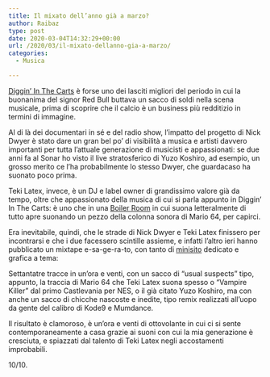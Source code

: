 ```yaml
---
title: Il mixato dell’anno già a marzo?
author: Raibaz
type: post
date: 2020-03-04T14:32:29+00:00
url: /2020/03/il-mixato-dellanno-gia-a-marzo/
categories:
  - Musica

---
```

[Diggin&#8217; In The Carts][1] è forse uno dei lasciti migliori del periodo in cui la buonanima del signor Red Bull buttava un sacco di soldi nella scena musicale, prima di scoprire che il calcio è un business più redditizio in termini di immagine.

Al di là dei documentari in sé e del radio show, l&#8217;impatto del progetto di Nick Dwyer è stato dare un gran bel po&#8217; di visibilità a musica e artisti davvero importanti per tutta l&#8217;attuale generazione di musicisti e appassionati: se due anni fa al Sonar ho visto il live stratosferico di Yuzo Koshiro, ad esempio, un grosso merito ce l&#8217;ha probabilmente lo stesso Dwyer, che guardacaso ha suonato poco prima.

Teki Latex, invece, è un DJ e label owner di grandissimo valore già da tempo, oltre che appassionato della musica di cui si parla appunto in Diggin&#8217; In The Carts: è uno che in una [Boiler Room][2] in cui suona letteralmente di tutto apre suonando un pezzo della colonna sonora di Mario 64, per capirci.

Era inevitabile, quindi, che le strade di Nick Dwyer e Teki Latex finissero per incontrarsi e che i due facessero scintille assieme, e infatti l&#8217;altro ieri hanno pubblicato un mixtape e-sa-ge-ra-to, con tanto di [minisito][3] dedicato e grafica a tema:

Settantatre tracce in un&#8217;ora e venti, con un sacco di &#8220;usual suspects&#8221; tipo, appunto, la traccia di Mario 64 che Teki Latex suona spesso o &#8220;Vampire Killer&#8221; dal primo Castlevania per NES, o il già citato Yuzo Koshiro, ma con anche un sacco di chicche nascoste e inedite, tipo remix realizzati all&#8217;uopo da gente del calibro di Kode9 e Mumdance.

Il risultato è clamoroso, è un&#8217;ora e venti di ottovolante in cui ci si sente contemporaneamente a casa grazie ai suoni con cui la mia generazione è cresciuta, e spiazzati dal talento di Teki Latex negli accostamenti improbabili.

10/10.

 [1]: https://www.redbull.com/int-en/shows/diggin-in-the-carts
 [2]: https://www.youtube.com/watch?v=xFVhkGahfso
 [3]: http://teknic.mx/